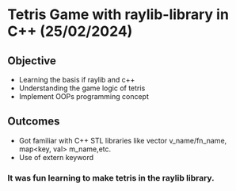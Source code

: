 # Tetris Game with raylib-library in C++ (25/02/2024)
## Objective
- Learning the basis if raylib and c++
- Understanding the game logic of tetris
- Implement OOPs programming concept

## Outcomes
- Got familiar with C++ STL libraries like vector<struct> v_name/fn_name, map<key, val> m_name,etc.
- Use of extern keyword

### It was fun learning to make tetris in the raylib library.
